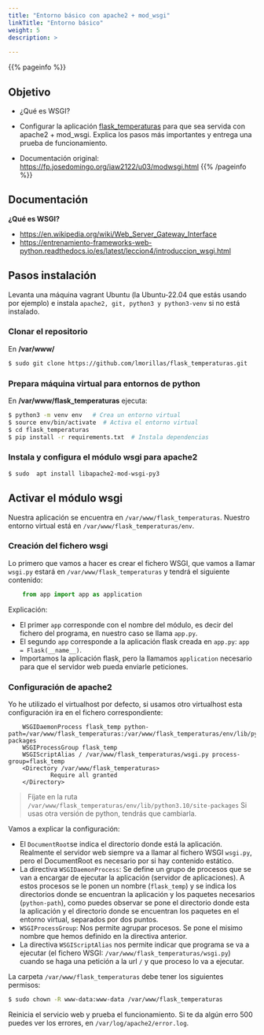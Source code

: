 ```yaml
---
title: "Entorno básico con apache2 + mod_wsgi"
linkTitle: "Entorno básico"
weight: 5
description: >
  
---
```


{{% pageinfo %}}
## Objetivo
* ¿Qué es WSGI?
* Configurar la aplicación [flask_temperaturas](https://github.com/lmorillas/flask_temperaturas) para que sea servida con apache2 + mod_wsgi. Explica los pasos más importantes y entrega una prueba de funcionamiento.

* Documentación original: https://fp.josedomingo.org/iaw2122/u03/modwsgi.html
{{% /pageinfo %}}

## Documentación
**¿Qué es WSGI?**
* https://en.wikipedia.org/wiki/Web_Server_Gateway_Interface
* https://entrenamiento-frameworks-web-python.readthedocs.io/es/latest/leccion4/introduccion_wsgi.html

## Pasos instalación
Levanta una máquina vagrant Ubuntu (la Ubuntu-22.04 que estás usando por ejemplo) e instala `apache2, git, python3 y python3-venv` si no está instalado.

### Clonar el repositorio
En **/var/www/** 
```bash
$ sudo git clone https://github.com/lmorillas/flask_temperaturas.git
```

### Prepara máquina virtual para entornos de python
En **/var/www/flask_temperaturas** ejecuta:
```bash
$ python3 -m venv env   # Crea un entorno virtual
$ source env/bin/activate  # Activa el entorno virtual
$ cd flask_temperaturas
$ pip install -r requirements.txt  # Instala dependencias
```

### Instala y configura el módulo wsgi para apache2
```bash
$ sudo  apt install libapache2-mod-wsgi-py3
```

## Activar el módulo wsgi
Nuestra aplicación se encuentra en `/var/www/flask_temperaturas`.
Nuestro entorno virtual está en `/var/www/flask_temperaturas/env`.

### Creación del fichero wsgi

Lo primero que vamos a hacer es crear el fichero WSGI, que vamos a llamar `wsgi.py` estará en `/var/www/flask_temperaturas` y tendrá el siguiente contenido:
```python
    from app import app as application
```
Explicación:

* El primer `app` corresponde con el nombre del módulo, es decir del fichero del programa, en nuestro caso se llama `app.py`.
* El segundo `app` corresponde a la aplicación flask creada en `app.py`:  `app = Flask(__name__)`.
* Importamos la aplicación flask, pero la llamamos `application` necesario para que el servidor web pueda enviarle peticiones.

### Configuración de apache2

Yo he utilizado el virtualhost por defecto, si usamos otro virtualhost esta configuración ira en el fichero correspondiente:
```apache2
    WSGIDaemonProcess flask_temp python-path=/var/www/flask_temperaturas:/var/www/flask_temperaturas/env/lib/python3.10/site-packages
    WSGIProcessGroup flask_temp
    WSGIScriptAlias / /var/www/flask_temperaturas/wsgi.py process-group=flask_temp
    <Directory /var/www/flask_temperaturas>
            Require all granted
    </Directory>
```
> Fíjate en la ruta `/var/www/flask_temperaturas/env/lib/python3.10/site-packages` Si usas otra versión de python, tendrás que cambiarla.

Vamos a explicar la configuración:

* El `DocumentRoot`se indica el directorio donde está la aplicación. Realmente el servidor web siempre va a llamar al fichero WSGI `wsgi.py`, pero el DocumentRoot es necesario por si hay contenido estático.
* La directiva `WSGIDaemonProcess`: Se define un grupo de procesos que se van a encargar de ejecutar la aplicación (servidor de aplicaciones). A estos procesos se le ponen un nombre (`flask_temp`) y se indica los directorios donde se encuentran la aplicación y los paquetes necesarios (`python-path`), como puedes observar se pone el directorio donde esta la aplicación y el directorio donde se encuentran los paquetes en el entorno virtual, separados por dos puntos.
* `WSGIProcessGroup`: Nos permite agrupar procesos. Se pone el misimo nombre que hemos definido en la directiva anterior.
* La directiva `WSGIScriptAlias` nos permite indicar que programa se va a ejecutar (el fichero WSGI: `/var/www/flask_temperaturas/wsgi.py`) cuando se haga una petición a la url `/` y que proceso lo va a ejecutar.

La carpeta `/var/www/flask_temperaturas` debe tener los siguientes permisos:
```bash
$ sudo chown -R www-data:www-data /var/www/flask_temperaturas
```

Reinicia el servicio web y prueba el funcionamiento. Si te da algún erro 500 puedes ver los errores, en `/var/log/apache2/error.log`.
